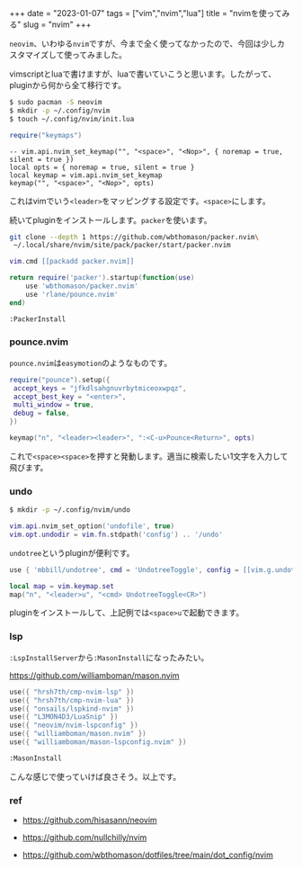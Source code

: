 +++
date = "2023-01-07"
tags = ["vim","nvim","lua"]
title = "nvimを使ってみる"
slug = "nvim"
+++

`neovim`、いわゆる`nvim`ですが、今まで全く使ってなかったので、今回は少しカスタマイズして使ってみました。

vimscriptとluaで書けますが、luaで書いていこうと思います。したがって、pluginから何から全て移行です。

```sh
$ sudo pacman -S neovim
$ mkdir -p ~/.config/nvim
$ touch ~/.config/nvim/init.lua
```

```lua:~/.config/nvim/init.lua
require("keymaps")
```

```lua:~/.config/nvim/lua/
-- vim.api.nvim_set_keymap("", "<space>", "<Nop>", { noremap = true, silent = true })
local opts = { noremap = true, silent = true }
local keymap = vim.api.nvim_set_keymap
keymap("", "<space>", "<Nop>", opts)
```

これはvimでいう`<leader>`をマッピングする設定です。`<space>`にします。

続いてpluginをインストールします。`packer`を使います。

```sh
git clone --depth 1 https://github.com/wbthomason/packer.nvim\
 ~/.local/share/nvim/site/pack/packer/start/packer.nvim
```

```lua:~/.config/nvim/lua/plugins.lua
vim.cmd [[packadd packer.nvim]]

return require('packer').startup(function(use)
    use 'wbthomason/packer.nvim'
    use 'rlane/pounce.nvim'
end)
```

```sh
:PackerInstall
```

### pounce.nvim

`pounce.nvim`は`easymotion`のようなものです。

```lua:~/.config/nvim/plugin/pounce.lua
require("pounce").setup({
 accept_keys = "jfkdlsahgnuvrbytmiceoxwpqz",
 accept_best_key = "<enter>",
 multi_window = true,
 debug = false,
})
```

```lua:~/.config/nvim/lua/keymaps.lua
keymap("n", "<leader><leader>", ":<C-u>Pounce<Return>", opts)
```

これで`<space><space>`を押すと発動します。適当に検索したい1文字を入力して飛びます。

### undo

```sh
$ mkdir -p ~/.config/nvim/undo
```

```lua
vim.api.nvim_set_option('undofile', true)
vim.opt.undodir = vim.fn.stdpath('config') .. '/undo'
```

`undotree`というpluginが便利です。

```lua
use { 'mbbill/undotree', cmd = 'UndotreeToggle', config = [[vim.g.undotree_SetFocusWhenToggle = 1]], }

local map = vim.keymap.set
map("n", "<leader>u", "<cmd> UndotreeToggle<CR>")
```

pluginをインストールして、上記例では`<space>u`で起動できます。

### lsp

`:LspInstallServer`から`:MasonInstall`になったみたい。

https://github.com/williamboman/mason.nvim

```lua
use({ "hrsh7th/cmp-nvim-lsp" })
use({ "hrsh7th/cmp-nvim-lua" })
use({ "onsails/lspkind-nvim" })
use({ "L3MON4D3/LuaSnip" })
use({ "neovim/nvim-lspconfig" })
use({ "williamboman/mason.nvim" })
use({ "williamboman/mason-lspconfig.nvim" })
```

```sh
:MasonInstall
```

こんな感じで使っていけば良さそう。以上です。

### ref

- https://github.com/hisasann/neovim

- https://github.com/nullchilly/nvim

- https://github.com/wbthomason/dotfiles/tree/main/dot_config/nvim

